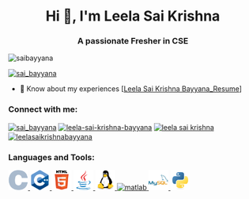 <h1 align="center">Hi 👋, I'm Leela Sai Krishna</h1>
<h3 align="center">A passionate Fresher in CSE</h3>

<p align="left"> <img src="https://komarev.com/ghpvc/?username=saibayyana&label=Profile%20views&color=0e75b6&style=flat" alt="saibayyana" /> </p>

<p align="left"> <a href="https://twitter.com/sai_bayyana" target="blank"><img src="https://img.shields.io/twitter/follow/sai_bayyana?logo=twitter&style=for-the-badge" alt="sai_bayyana" /></a> </p>

- 📄 Know about my experiences [[Leela Sai Krishna Bayyana_Resume](https://drive.google.com/file/d/10TFB6D_AHmpPSvzml75gkn-6RlE-RCvw/view?usp=sharing)]
<h3 align="left">Connect with me:</h3>
<p align="left">
<a href="https://twitter.com/sai_bayyana" target="blank"><img align="center" src="https://raw.githubusercontent.com/rahuldkjain/github-profile-readme-generator/master/src/images/icons/Social/twitter.svg" alt="sai_bayyana" height="30" width="40" /></a>
<a href="https://linkedin.com/in/leela-sai-krishna-bayyana" target="blank"><img align="center" src="https://raw.githubusercontent.com/rahuldkjain/github-profile-readme-generator/master/src/images/icons/Social/linked-in-alt.svg" alt="leela-sai-krishna-bayyana" height="30" width="40" /></a>
<a href="https://kaggle.com/leela sai krishna" target="blank"><img align="center" src="https://raw.githubusercontent.com/rahuldkjain/github-profile-readme-generator/master/src/images/icons/Social/kaggle.svg" alt="leela sai krishna" height="30" width="40" /></a>
<a href="https://instagram.com/leelasaikrishnabayyana" target="blank"><img align="center" src="https://raw.githubusercontent.com/rahuldkjain/github-profile-readme-generator/master/src/images/icons/Social/instagram.svg" alt="leelasaikrishnabayyana" height="30" width="40" /></a>
</p>

<h3 align="left">Languages and Tools:</h3>
<p align="left"> <a href="https://www.cprogramming.com/" target="_blank" rel="noreferrer"> <img src="https://raw.githubusercontent.com/devicons/devicon/master/icons/c/c-original.svg" alt="c" width="40" height="40"/> </a> <a href="https://www.w3schools.com/cpp/" target="_blank" rel="noreferrer"> <img src="https://raw.githubusercontent.com/devicons/devicon/master/icons/cplusplus/cplusplus-original.svg" alt="cplusplus" width="40" height="40"/> </a> <a href="https://www.w3.org/html/" target="_blank" rel="noreferrer"> <img src="https://raw.githubusercontent.com/devicons/devicon/master/icons/html5/html5-original-wordmark.svg" alt="html5" width="40" height="40"/> </a> <a href="https://www.java.com" target="_blank" rel="noreferrer"> <img src="https://raw.githubusercontent.com/devicons/devicon/master/icons/java/java-original.svg" alt="java" width="40" height="40"/> </a> <a href="https://www.linux.org/" target="_blank" rel="noreferrer"> <img src="https://raw.githubusercontent.com/devicons/devicon/master/icons/linux/linux-original.svg" alt="linux" width="40" height="40"/> </a> <a href="https://www.mathworks.com/" target="_blank" rel="noreferrer"> <img src="https://upload.wikimedia.org/wikipedia/commons/2/21/Matlab_Logo.png" alt="matlab" width="40" height="40"/> </a> <a href="https://www.mysql.com/" target="_blank" rel="noreferrer"> <img src="https://raw.githubusercontent.com/devicons/devicon/master/icons/mysql/mysql-original-wordmark.svg" alt="mysql" width="40" height="40"/> </a> <a href="https://www.python.org" target="_blank" rel="noreferrer"> <img src="https://raw.githubusercontent.com/devicons/devicon/master/icons/python/python-original.svg" alt="python" width="40" height="40"/> </a> </p>
